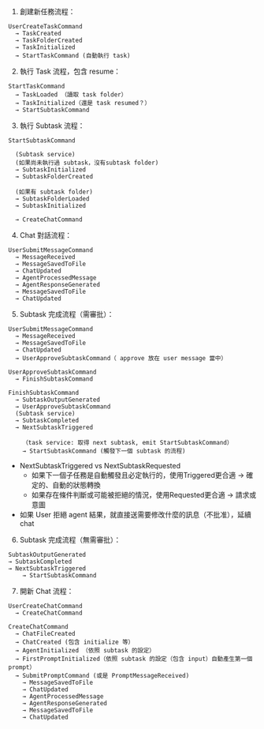1. 創建新任務流程：
```
UserCreateTaskCommand
  → TaskCreated
  → TaskFolderCreated
  → TaskInitialized
  → StartTaskCommand (自動執行 task)
```

2. 執行 Task 流程，包含 resume：
```
StartTaskCommand
  → TaskLoaded （讀取 task folder）
  → TaskInitialized（還是 task resumed？）
  → StartSubtaskCommand
```

3. 執行 Subtask 流程：
```
StartSubtaskCommand

  (Subtask service)
  (如果尚未執行過 subtask，沒有subtask folder)
  → SubtaskInitialized
  → SubtaskFolderCreated

  (如果有 subtask folder)
  → SubtaskFolderLoaded
  → SubtaskInitialized

  → CreateChatCommand
```

4. Chat 對話流程：
```
UserSubmitMessageCommand
  → MessageReceived
  → MessageSavedToFile
  → ChatUpdated
  → AgentProcessedMessage
  → AgentResponseGenerated
  → MessageSavedToFile
  → ChatUpdated
```

5. Subtask 完成流程（需審批）：
```
UserSubmitMessageCommand
  → MessageReceived
  → MessageSavedToFile
  → ChatUpdated
  → UserApproveSubtaskCommand（ approve 放在 user message 當中）

UserApproveSubtaskCommand
  → FinishSubtaskCommand

FinishSubtaskCommand
  → SubtaskOutputGenerated
  → UserApproveSubtaskCommand
  (Subtask service)
  → SubtaskCompleted
  → NextSubtaskTriggered

    （task service: 取得 next subtask, emit StartSubtaskCommand）
    → StartSubtaskCommand (觸發下一個 subtask 的流程)
```

- NextSubtaskTriggered vs NextSubtaskRequested
    - 如果下一個子任務是自動觸發且必定執行的，使用Triggered更合適 -> 確定的、自動的狀態轉換
    - 如果存在條件判斷或可能被拒絕的情況，使用Requested更合適 -> 請求或意圖
- 如果 User 拒絕 agent 結果，就直接送需要修改什麼的訊息（不批准），延續 chat


6. Subtask 完成流程（無需審批）：
```
SubtaskOutputGenerated
→ SubtaskCompleted
→ NextSubtaskTriggered
    → StartSubtaskCommand 
```


7. 開新 Chat 流程：
```
UserCreateChatCommand
  → CreateChatCommand

CreateChatCommand
  → ChatFileCreated
  → ChatCreated (包含 initialize 等）
  → AgentInitialized （依照 subtask 的設定）
  → FirstPromptInitialized（依照 subtask 的設定（包含 input）自動產生第一個 prompt）
  → SubmitPromptCommand (或是 PromptMessageReceived)
    → MessageSavedToFile
    → ChatUpdated
    → AgentProcessedMessage
    → AgentResponseGenerated
    → MessageSavedToFile
    → ChatUpdated
```
